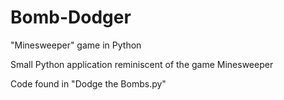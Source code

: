 # Bomb-Dodger
"Minesweeper" game in Python

Small Python application reminiscent of the game Minesweeper

Code found in "Dodge the Bombs.py" 
